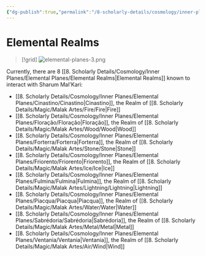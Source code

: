 ```yaml
---
{"dg-publish":true,"permalink":"/8-scholarly-details/cosmology/inner-planes/elemental-planes/elemental-realms/","noteIcon":""}
---
```


# Elemental Realms

>[!grid]
![elemental-planes-3.png](/img/user/_.%20GM%20Screen/!Scratch%20Notes/Reference/Excalidraw/Old%20Drawings/elemental-planes-3.png)

Currently, there are 8 [[8. Scholarly Details/Cosmology/Inner Planes/Elemental Planes/Elemental Realms\|Elemental Realms]] known to interact with Sharum Mal'Kari:

- [[8. Scholarly Details/Cosmology/Inner Planes/Elemental Planes/Cinastino/Cinastino\|Cinastino]], the Realm of [[8. Scholarly Details/Magic/Malak Artes/Fire/Fire\|Fire]] 
- [[8. Scholarly Details/Cosmology/Inner Planes/Elemental Planes/Floração/Floração\|Floração]], the Realm of [[8. Scholarly Details/Magic/Malak Artes/Wood/Wood\|Wood]] 
- [[8. Scholarly Details/Cosmology/Inner Planes/Elemental Planes/Forterra/Forterra\|Forterra]], the Realm of [[8. Scholarly Details/Magic/Malak Artes/Stone/Stone\|Stone]] 
- [[8. Scholarly Details/Cosmology/Inner Planes/Elemental Planes/Friorento/Friorento\|Friorento]], the Realm of [[8. Scholarly Details/Magic/Malak Artes/Ice/Ice\|Ice]] 
- [[8. Scholarly Details/Cosmology/Inner Planes/Elemental Planes/Fulmina/Fulmina\|Fulmina]], the Realm of [[8. Scholarly Details/Magic/Malak Artes/Lightning/Lightning\|Lightning]]  
- [[8. Scholarly Details/Cosmology/Inner Planes/Elemental Planes/Piacqua/Piacqua\|Piacqua]], the Realm of [[8. Scholarly Details/Magic/Malak Artes/Water/Water\|Water]] 
- [[8. Scholarly Details/Cosmology/Inner Planes/Elemental Planes/Sabrédoria/Sabrédoria\|Sabrédoria]], the Realm of [[8. Scholarly Details/Magic/Malak Artes/Metal/Metal\|Metal]] 
- [[8. Scholarly Details/Cosmology/Inner Planes/Elemental Planes/Ventania/Ventania\|Ventania]], the Realm of [[8. Scholarly Details/Magic/Malak Artes/Air/Wind\|Wind]] 






 


